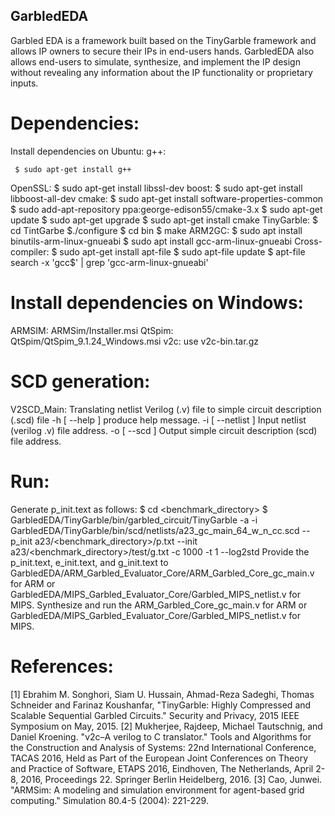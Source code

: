 ## GarbledEDA
 Garbled EDA is a framework built based on the TinyGarble framework and allows IP owners to secure their IPs in end-users hands.
 GarbledEDA also allows end-users to simulate, synthesize, and implement the IP design without revealing any information about the IP functionality or proprietary inputs.
# Dependencies:
Install dependencies on Ubuntu:
g++: 
```
 $ sudo apt-get install g++
```
OpenSSL: 
  $ sudo apt-get install libssl-dev
 boost: 
  $ sudo apt-get install libboost-all-dev
 cmake:
  $ sudo apt-get install software-properties-common
  $ sudo add-apt-repository ppa:george-edison55/cmake-3.x
  $ sudo apt-get update
  $ sudo apt-get upgrade
  $ sudo apt-get install cmake
 TinyGarble:
  $ cd TintGarbe 
  $./configure
  $ cd bin
  $ make
 ARM2GC:
  $ sudo apt install binutils-arm-linux-gnueabi
  $ sudo apt install gcc-arm-linux-gnueabi
 Cross-compiler:
  $ sudo apt-get install apt-file
  $ sudo apt-file update
  $ apt-file search -x 'gcc$' | grep 'gcc-arm-linux-gnueabi'
# Install dependencies on Windows: 
 ARMSIM:
ARMSim/Installer.msi
 QtSpim:
QtSpim/QtSpim_9.1.24_Windows.msi
 v2c:
use v2c-bin.tar.gz
# SCD generation:
 V2SCD_Main: Translating netlist Verilog (.v) file to simple circuit description (.scd) file
  -h [ --help ]                         produce help message.
  -i [ --netlist ]
                                        Input netlist (verilog .v) file
                                        address.
  -o [ --scd ]
                                        Output simple circuit description (scd)
                                        file address.
# Run:
 Generate p_init.text as follows:
$ cd <benchmark_directory>
$ GarbledEDA/TinyGarble/bin/garbled_circuit/TinyGarble -a -i GarbledEDA/TinyGarble/bin/scd/netlists/a23_gc_main_64_w_n_cc.scd --p_init a23/<benchmark_directory>/p.txt --init a23/<benchmark_directory>/test/g.txt -c 1000 -t 1 --log2std
Provide the p_init.text, e_init.text, and g_init.text to GarbledEDA/ARM_Garbled_Evaluator_Core/ARM_Garbled_Core_gc_main.v for ARM or GarbledEDA/MIPS_Garbled_Evaluator_Core/Garbled_MIPS_netlist.v for MIPS.
Synthesize and run the ARM_Garbled_Core_gc_main.v for ARM or GarbledEDA/MIPS_Garbled_Evaluator_Core/Garbled_MIPS_netlist.v for MIPS.
# References:
[1] Ebrahim M. Songhori, Siam U. Hussain, Ahmad-Reza Sadeghi, Thomas Schneider and Farinaz Koushanfar, "TinyGarble: Highly Compressed and Scalable Sequential Garbled Circuits." Security and Privacy, 2015 IEEE Symposium on May, 2015.
[2] Mukherjee, Rajdeep, Michael Tautschnig, and Daniel Kroening. "v2c–A verilog to C translator." Tools and Algorithms for the Construction and Analysis of Systems: 22nd International Conference, TACAS 2016, Held as Part of the European Joint Conferences on Theory and Practice of Software, ETAPS 2016, Eindhoven, The Netherlands, April 2-8, 2016, Proceedings 22. Springer Berlin Heidelberg, 2016.
[3] Cao, Junwei. "ARMSim: A modeling and simulation environment for agent-based grid computing." Simulation 80.4-5 (2004): 221-229.
